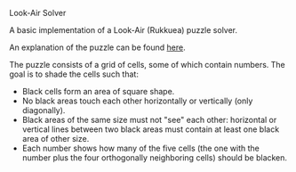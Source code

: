 Look-Air Solver

A basic implementation of a Look-Air (Rukkuea) puzzle solver.

An explanation of the puzzle can be found [here](https://www.cross-plus-a.com/html/cros7rukk.htm).

The puzzle consists of a grid of cells, some of which contain numbers. The goal
is to shade the cells such that:

- Black cells form an area of square shape.
- No black areas touch each other horizontally or vertically (only diagonally).
- Black areas of the same size must not "see" each other: horizontal or vertical
  lines between two black areas must contain at least one black area of other
  size.
- Each number shows how many of the five cells (the one with the number plus the
  four orthogonally neighboring cells) should be blacken.
